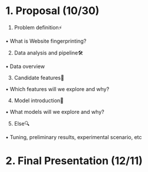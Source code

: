 # 1. Proposal (10/30)

1. Problem definition⚡

• What is Website fingerprinting?

2. Data analysis and pipeline🛠

• Data overview

3. Candidate features🎨

• Which features will we explore and why?

4. Model introduction🔑

• What models will we explore and why?

5. Else🔍

• Tuning, preliminary results, experimental scenario, etc


# 2. Final Presentation (12/11)
